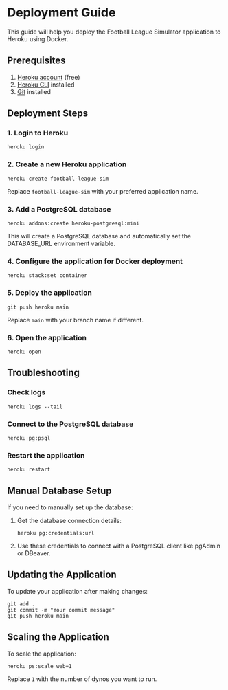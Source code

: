 # Deployment Guide

This guide will help you deploy the Football League Simulator application to Heroku using Docker.

## Prerequisites

1. [Heroku account](https://signup.heroku.com/) (free)
2. [Heroku CLI](https://devcenter.heroku.com/articles/heroku-cli) installed
3. [Git](https://git-scm.com/downloads) installed

## Deployment Steps

### 1. Login to Heroku

```
heroku login
```

### 2. Create a new Heroku application

```
heroku create football-league-sim
```

Replace `football-league-sim` with your preferred application name.

### 3. Add a PostgreSQL database

```
heroku addons:create heroku-postgresql:mini
```

This will create a PostgreSQL database and automatically set the DATABASE_URL environment variable.

### 4. Configure the application for Docker deployment

```
heroku stack:set container
```

### 5. Deploy the application

```
git push heroku main
```

Replace `main` with your branch name if different.

### 6. Open the application

```
heroku open
```

## Troubleshooting

### Check logs

```
heroku logs --tail
```

### Connect to the PostgreSQL database

```
heroku pg:psql
```

### Restart the application

```
heroku restart
```

## Manual Database Setup

If you need to manually set up the database:

1. Get the database connection details:
   ```
   heroku pg:credentials:url
   ```

2. Use these credentials to connect with a PostgreSQL client like pgAdmin or DBeaver.

## Updating the Application

To update your application after making changes:

```
git add .
git commit -m "Your commit message"
git push heroku main
```

## Scaling the Application

To scale the application:

```
heroku ps:scale web=1
```

Replace `1` with the number of dynos you want to run. 
